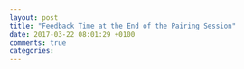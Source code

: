 ```yaml
---
layout: post
title: "Feedback Time at the End of the Pairing Session"
date: 2017-03-22 08:01:29 +0100
comments: true
categories: 
---
```

